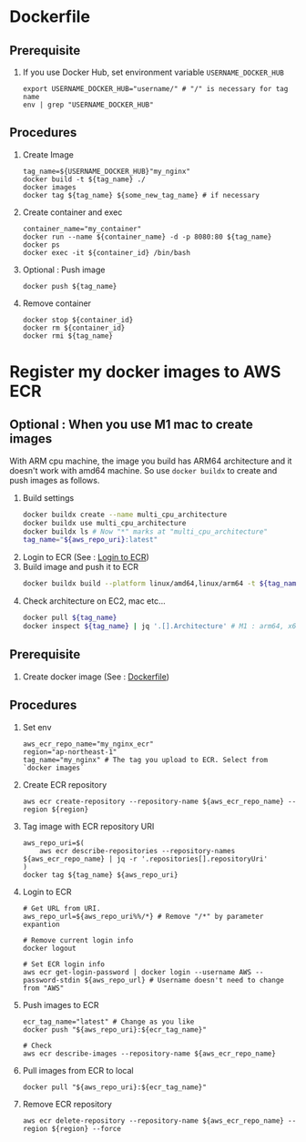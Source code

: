 # Dockerfile
## Prerequisite
1. If you use Docker Hub, set environment variable `USERNAME_DOCKER_HUB`
    ```shell
    export USERNAME_DOCKER_HUB="username/" # "/" is necessary for tag name
    env | grep "USERNAME_DOCKER_HUB"
    ```

## Procedures
1. Create Image
    ```shell
    tag_name=${USERNAME_DOCKER_HUB}"my_nginx"
    docker build -t ${tag_name} ./
    docker images
    docker tag ${tag_name} ${some_new_tag_name} # if necessary
    ```
1. Create container and exec
    ```shell
    container_name="my_container"
    docker run --name ${container_name} -d -p 8080:80 ${tag_name}
    docker ps
    docker exec -it ${container_id} /bin/bash
    ```
1. Optional : Push image
    ```shell
    docker push ${tag_name}
    ```
1. Remove container
    ```shell
    docker stop ${container_id}
    docker rm ${container_id}
    docker rmi ${tag_name}
    ```

# Register my docker images to AWS ECR

## Optional : When you use M1 mac to create images

With ARM cpu machine, the image you build has ARM64 architecture and it doesn't work with amd64 machine. So use `docker buildx` to create and push images as follows.

1. Build settings
    ```zsh
    docker buildx create --name multi_cpu_architecture
    docker buildx use multi_cpu_architecture
    docker buildx ls # Now "*" marks at "multi_cpu_architecture"
    tag_name="${aws_repo_uri}:latest"
    ```
1. Login to ECR (See : [Login to ECR](#procedures))
1. Build image and push it to ECR
    ```zsh
    docker buildx build --platform linux/amd64,linux/arm64 -t ${tag_name} --push .
    ```
1. Check architecture on EC2, mac etc...
    ```zsh
    docker pull ${tag_name}
    docker inspect ${tag_name} | jq '.[].Architecture' # M1 : arm64, x64 machine : amd64
    ```


## Prerequisite
1. Create docker image (See : [Dockerfile](#dockerfile))

## Procedures
1. Set env
    ```shell
    aws_ecr_repo_name="my_nginx_ecr"
    region="ap-northeast-1"
    tag_name="my_nginx" # The tag you upload to ECR. Select from `docker images`
    ```
1. Create ECR repository
    ```shell
    aws ecr create-repository --repository-name ${aws_ecr_repo_name} --region ${region}
    ```
1. Tag image with ECR repository URI
    ```shell
    aws_repo_uri=$(
        aws ecr describe-repositories --repository-names ${aws_ecr_repo_name} | jq -r '.repositories[].repositoryUri'
    )
    docker tag ${tag_name} ${aws_repo_uri}
    ```
1. Login to ECR
    ```shell
    # Get URL from URI.
    aws_repo_url=${aws_repo_uri%%/*} # Remove "/*" by parameter expantion
    
    # Remove current login info
    docker logout
    
    # Set ECR login info
    aws ecr get-login-password | docker login --username AWS --password-stdin ${aws_repo_url} # Username doesn't need to change from "AWS"
    ```
1. Push images to ECR
    ```shell
    ecr_tag_name="latest" # Change as you like
    docker push "${aws_repo_uri}:${ecr_tag_name}"
    
    # Check
    aws ecr describe-images --repository-name ${aws_ecr_repo_name}
    ```
1. Pull images from ECR to local
    ```shell
    docker pull "${aws_repo_uri}:${ecr_tag_name}"
    ```
1. Remove ECR repository
    ```shell
    aws ecr delete-repository --repository-name ${aws_ecr_repo_name} --region ${region} --force
    ```